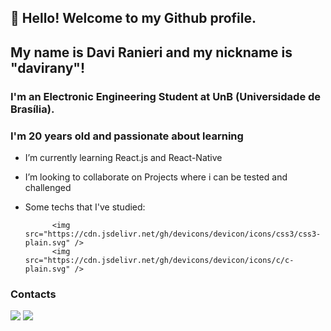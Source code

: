 ## 👋 Hello! Welcome to my Github profile.
## My name is Davi Ranieri and my nickname is "davirany"!
### I'm an Electronic Engineering Student at UnB (Universidade de Brasília).
### I'm 20 years old and passionate about learning

- I’m currently learning React.js and React-Native
- I’m looking to collaborate on Projects where i can be tested and challenged
- Some techs that I've studied: 

            <img src="https://cdn.jsdelivr.net/gh/devicons/devicon/icons/css3/css3-plain.svg" /> 
            <img src="https://cdn.jsdelivr.net/gh/devicons/devicon/icons/c/c-plain.svg" />

### Contacts
  <a href = "mailto:contato@davirany@gmail.com"><img src="https://img.shields.io/badge/Gmail-D14836?style=for-the-badge&logo=gmail&logoColor=white" target="_blank"></a>
<a href="https://www.linkedin.com/in/davi-ranieri-fonsêca-98252821b" target="_blank"><img src="https://img.shields.io/badge/-LinkedIn-%230077B5?style=for-the-badge&logo=linkedin&logoColor=white" target="_blank"></a>   
